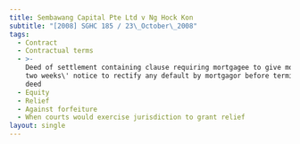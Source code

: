 ```yaml
---
title: Sembawang Capital Pte Ltd v Ng Hock Kon
subtitle: "[2008] SGHC 185 / 23\_October\_2008"
tags:
  - Contract
  - Contractual terms
  - >-
    Deed of settlement containing clause requiring mortgagee to give mortgagor
    two weeks\' notice to rectify any default by mortgagor before terminating
    deed
  - Equity
  - Relief
  - Against forfeiture
  - When courts would exercise jurisdiction to grant relief
layout: single
---
```


